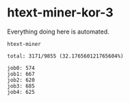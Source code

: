 # htext-miner-kor-3

Everything doing here is automated.

```
htext-miner

total: 3171/9855 (32.176560121765604%)

job0: 574
job1: 667
job2: 620
job3: 685
job4: 625
```